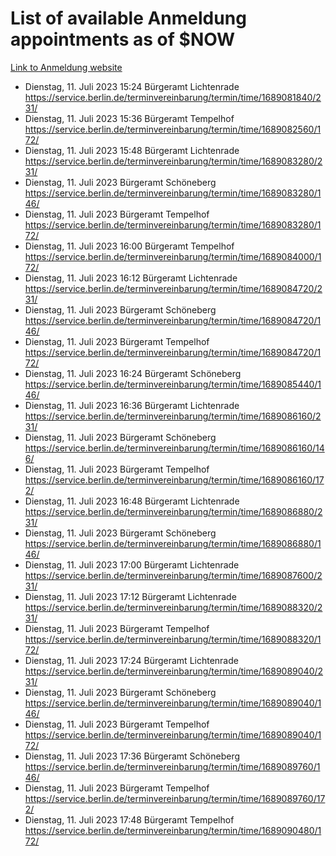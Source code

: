 # List of available Anmeldung appointments as of $NOW
[Link to Anmeldung website](https://service.berlin.de/terminvereinbarung/termin/tag.php?termin=1&anliegen[]=120686&dienstleisterlist=122210,122217,327316,122219,327312,122227,327314,122231,327346,122243,327348,122254,122252,329742,122260,329745,122262,329748,122271,327278,122273,327274,122277,327276,330436,122280,327294,122282,327290,122284,327292,122291,327270,122285,327266,122286,327264,122296,327268,150230,329760,122297,327286,122294,327284,122312,329763,122314,329775,122304,327330,122311,327334,122309,327332,317869,122281,327352,122279,329772,122283,122276,327324,122274,327326,122267,329766,122246,327318,122251,327320,122257,327322,122208,327298,122226,327300&herkunft=http%3A%2F%2Fservice.berlin.de%2Fdienstleistung%2F120686%2F)
- Dienstag, 11. Juli 2023 15:24 Bürgeramt Lichtenrade https://service.berlin.de/terminvereinbarung/termin/time/1689081840/231/
- Dienstag, 11. Juli 2023 15:36 Bürgeramt Tempelhof https://service.berlin.de/terminvereinbarung/termin/time/1689082560/172/
- Dienstag, 11. Juli 2023 15:48 Bürgeramt Lichtenrade https://service.berlin.de/terminvereinbarung/termin/time/1689083280/231/
- Dienstag, 11. Juli 2023  Bürgeramt Schöneberg https://service.berlin.de/terminvereinbarung/termin/time/1689083280/146/
- Dienstag, 11. Juli 2023  Bürgeramt Tempelhof https://service.berlin.de/terminvereinbarung/termin/time/1689083280/172/
- Dienstag, 11. Juli 2023 16:00 Bürgeramt Tempelhof https://service.berlin.de/terminvereinbarung/termin/time/1689084000/172/
- Dienstag, 11. Juli 2023 16:12 Bürgeramt Lichtenrade https://service.berlin.de/terminvereinbarung/termin/time/1689084720/231/
- Dienstag, 11. Juli 2023  Bürgeramt Schöneberg https://service.berlin.de/terminvereinbarung/termin/time/1689084720/146/
- Dienstag, 11. Juli 2023  Bürgeramt Tempelhof https://service.berlin.de/terminvereinbarung/termin/time/1689084720/172/
- Dienstag, 11. Juli 2023 16:24 Bürgeramt Schöneberg https://service.berlin.de/terminvereinbarung/termin/time/1689085440/146/
- Dienstag, 11. Juli 2023 16:36 Bürgeramt Lichtenrade https://service.berlin.de/terminvereinbarung/termin/time/1689086160/231/
- Dienstag, 11. Juli 2023  Bürgeramt Schöneberg https://service.berlin.de/terminvereinbarung/termin/time/1689086160/146/
- Dienstag, 11. Juli 2023  Bürgeramt Tempelhof https://service.berlin.de/terminvereinbarung/termin/time/1689086160/172/
- Dienstag, 11. Juli 2023 16:48 Bürgeramt Lichtenrade https://service.berlin.de/terminvereinbarung/termin/time/1689086880/231/
- Dienstag, 11. Juli 2023  Bürgeramt Schöneberg https://service.berlin.de/terminvereinbarung/termin/time/1689086880/146/
- Dienstag, 11. Juli 2023 17:00 Bürgeramt Lichtenrade https://service.berlin.de/terminvereinbarung/termin/time/1689087600/231/
- Dienstag, 11. Juli 2023 17:12 Bürgeramt Lichtenrade https://service.berlin.de/terminvereinbarung/termin/time/1689088320/231/
- Dienstag, 11. Juli 2023  Bürgeramt Tempelhof https://service.berlin.de/terminvereinbarung/termin/time/1689088320/172/
- Dienstag, 11. Juli 2023 17:24 Bürgeramt Lichtenrade https://service.berlin.de/terminvereinbarung/termin/time/1689089040/231/
- Dienstag, 11. Juli 2023  Bürgeramt Schöneberg https://service.berlin.de/terminvereinbarung/termin/time/1689089040/146/
- Dienstag, 11. Juli 2023  Bürgeramt Tempelhof https://service.berlin.de/terminvereinbarung/termin/time/1689089040/172/
- Dienstag, 11. Juli 2023 17:36 Bürgeramt Schöneberg https://service.berlin.de/terminvereinbarung/termin/time/1689089760/146/
- Dienstag, 11. Juli 2023  Bürgeramt Tempelhof https://service.berlin.de/terminvereinbarung/termin/time/1689089760/172/
- Dienstag, 11. Juli 2023 17:48 Bürgeramt Tempelhof https://service.berlin.de/terminvereinbarung/termin/time/1689090480/172/
